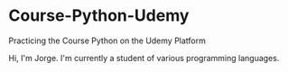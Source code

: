 # Course-Python-Udemy
Practicing the Course Python on the Udemy Platform

Hi, I'm Jorge. I'm currently a student of various programming languages.
